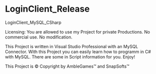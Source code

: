 # LoginClient_Release
LoginClient_MySQL_CSharp

Licensing:
You are allowed to use my Project for private Productions. No commercial use. No modification.

This Project is written in Visual Studio Professional with an MySQL Connector.
With this Project you can easily learn how to programm in C# with MySQL. There are some in Script information for you.
Enjoy!

This Project is © Copyright by AmbleGames™ and SnapSofts™
